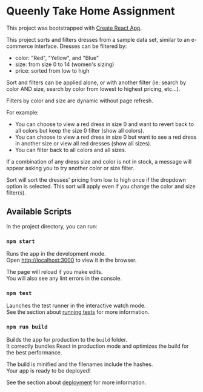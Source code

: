 # Queenly Take Home Assignment

This project was bootstrapped with [Create React App](https://github.com/facebook/create-react-app).

This project sorts and filters dresses from a sample data set, similar to an e-commerce interface. Dresses can be filtered by:
- color: "Red", "Yellow", and "Blue"
- size: from size 0 to 14 (women's sizing)
- price: sorted from low to high

Sort and filters can be applied alone, or with another filter (ie: search by color AND size, search by color from lowest to highest pricing, etc...). 

Filters by color and size are dynamic without page refresh.

For example: 
- You can choose to view a red dress in size 0 and want to revert back to all colors but keep the size 0 filter (show all colors). 
- You can choose to view a red dress in size 0 but want to see a red dress in another size or view all red dresses (show all sizes). 
- You can filter back to all colors and all sizes.   

If a combination of any dress size and color is not in stock, a message will appear asking you to try another color or size filter. 

Sort will sort the dresses' pricing from low to high once if the dropdown option is selected. This sort will apply even if you change the color and size filter(s).



## Available Scripts

In the project directory, you can run:

### `npm start`

Runs the app in the development mode.\
Open [http://localhost:3000](http://localhost:3000) to view it in the browser.

The page will reload if you make edits.\
You will also see any lint errors in the console.

### `npm test`

Launches the test runner in the interactive watch mode.\
See the section about [running tests](https://facebook.github.io/create-react-app/docs/running-tests) for more information.

### `npm run build`

Builds the app for production to the `build` folder.\
It correctly bundles React in production mode and optimizes the build for the best performance.

The build is minified and the filenames include the hashes.\
Your app is ready to be deployed!

See the section about [deployment](https://facebook.github.io/create-react-app/docs/deployment) for more information.

